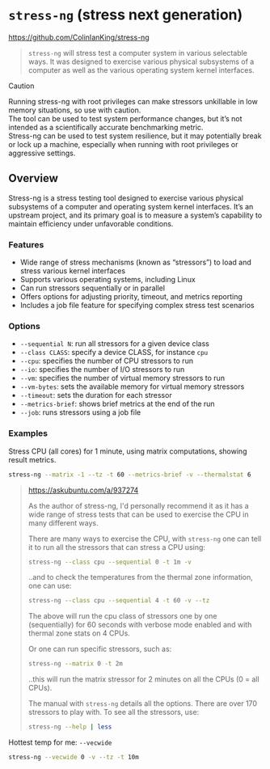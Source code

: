 # `stress-ng` (stress next generation)

https://github.com/ColinIanKing/stress-ng

> `stress-ng` will stress test a computer system in various selectable ways. It was designed to exercise various physical subsystems of a computer as well as the various operating system kernel interfaces.


> [!Caution]
>
> Running stress-ng with root privileges can make stressors unkillable in low memory situations, so use with caution.  
> The tool can be used to test system performance changes, but it’s not intended as a scientifically accurate benchmarking metric.  
> Stress-ng can be used to test system resilience, but it may potentially break or lock up a machine, especially when running with root privileges or aggressive settings.




## Overview

Stress-ng is a stress testing tool designed to exercise various physical subsystems of a computer and operating system kernel interfaces. It’s an upstream project, and its primary goal is to measure a system’s capability to maintain efficiency under unfavorable conditions.

### Features

- Wide range of stress mechanisms (known as “stressors”) to load and stress various kernel interfaces
- Supports various operating systems, including Linux
- Can run stressors sequentially or in parallel
- Offers options for adjusting priority, timeout, and metrics reporting
- Includes a job file feature for specifying complex stress test scenarios

### Options

- `--sequential N`: run all stressors for a given device class
- `--class CLASS`: specify a device CLASS, for instance `cpu`
- `--cpu`: specifies the number of CPU stressors to run
- `--io`: specifies the number of I/O stressors to run
- `--vm`: specifies the number of virtual memory stressors to run
- `--vm-bytes`: sets the available memory for virtual memory stressors
- `--timeout`: sets the duration for each stressor
- `--metrics-brief`: shows brief metrics at the end of the run
- `--job`: runs stressors using a job file

### Examples

Stress CPU (all cores) for 1 minute, using matrix computations, showing result metrics.

```sh
stress-ng --matrix -1 --tz -t 60 --metrics-brief -v --thermalstat 6
```

> https://askubuntu.com/a/937274
>
> As the author of stress-ng, I'd personally recommend it as it has a wide range of stress tests that can be used to exercise the CPU in many different ways.
> 
> There are many ways to exercise the CPU, with `stress-ng` one can tell it to run all the stressors that can stress a CPU using:
> 
> ```sh
> stress-ng --class cpu --sequential 0 -t 1m -v
> ```
> 
> ..and to check the temperatures from the thermal zone information, one can use:
> 
> ```sh
> stress-ng --class cpu --sequential 4 -t 60 -v --tz
> ```
> 
> The above will run the cpu class of stressors one by one (sequentially) for 60 seconds with verbose mode enabled and with thermal zone stats on 4 CPUs.
> 
> Or one can run specific stressors, such as:
> 
> ```sh
> stress-ng --matrix 0 -t 2m
> ```
> 
> ..this will run the matrix stressor for 2 minutes on all the CPUs (0 = all CPUs).
> 
> The manual with `stress-ng` details all the options. There are over 170 stressors to play with. To see all the stressors, use:
> 
> ```sh
> stress-ng --help | less
> ```


Hottest temp for me: `--vecwide`

```sh
stress-ng --vecwide 0 -v --tz -t 10m
```


<!--

Run in a Docker image; parallel stressors with 4 CPU, 2 I/O, and 1 VM stressor, using 1GB of virtual memory; for 60 seconds: 

```sh
docker run -it --rm alexeiled/stress-ng --cpu 4 --io 2 --vm 1 --vm-bytes 1G --timeout 60s --metrics-brief
```

-->





